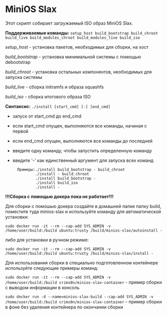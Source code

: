 # MiniOS Slax

Этот скрипт собирает загружаемый ISO образ MiniOS Slax.

**Поддерживаемые команды:** `setup_host build_bootstrap build_chroot build_live build_modules_chroot build_modules_live build_iso`

*setup_host* - установка пакетов, необходимых для сборки, на хост

*build_bootstrap* - установка минимальной системы с помощью debootstrap

*build_chroot* - установка остальных компонентов, необходимых для запуска системы

*build_live* - сборка initramfs и образа squashfs

*build_iso* - сборка итогового образа ISO

**Синтаксис:** `./install [start_cmd] [-] [end_cmd]`
- запуск от start_cmd до end_cmd
- если start_cmd опущен, выполняются все команды, начиная с первой
- если end_cmd опущен, выполняются все команды до последней
- введите одну команду, чтобы запустить определенную команду
- введите '-' как единственный аргумент для запуска всех команд

        Примеры:./install build_bootstrap - build_chroot
                ./install - build_chroot
                ./install build_bootstrap -
                ./install build_iso
                ./install -

**!!!Сборка с помощью докера пока не работает!!!**

Для сборки с помошью докера создайте в домашней папке папку build, поместите туда minios-slax и используйте команду для автоматической установки:

`sudo docker run -it --rm --cap-add SYS_ADMIN -v /home/user/build:/build ubuntu:trusty /build/minios-slax/autoinstall -`

либо для установки в ручном режиме:

`sudo docker run -it --rm --cap-add SYS_ADMIN -v /home/user/build:/build ubuntu:trusty /build/minios-slax/install -`

Для использования сборки в специально подготовленном контейнере используйте следующие примеры команд:

`sudo docker run -it --rm --cap-add SYS_ADMIN -v /home/user/build:/build crims0n/minios-slax-container` - пример сборки с выводом информации в консоль

`sudo docker run -d --name=minios-slax-build --cap-add SYS_ADMIN -v /home/user/build:/build crims0n/minios-slax-container` - пример сборки в фоне без удаления контейнера по окончании сборки
